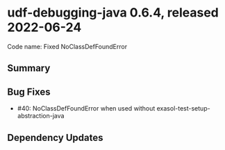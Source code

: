 # udf-debugging-java 0.6.4, released 2022-06-24

Code name: Fixed NoClassDefFoundError

## Summary

## Bug Fixes

* #40: NoClassDefFoundError when used without exasol-test-setup-abstraction-java

## Dependency Updates
